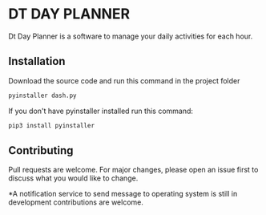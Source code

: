 # DT DAY PLANNER 

Dt Day Planner is a software to manage your daily activities for each hour. 

## Installation

Download the source code and run this command in the project folder

```bash
pyinstaller dash.py
```
If you don't have pyinstaller installed run this command:
```bash 
pip3 install pyinstaller
```

## Contributing

Pull requests are welcome. For major changes, please open an issue first
to discuss what you would like to change.

*A notification service to send message to operating system is still in development contributions are welcome.
